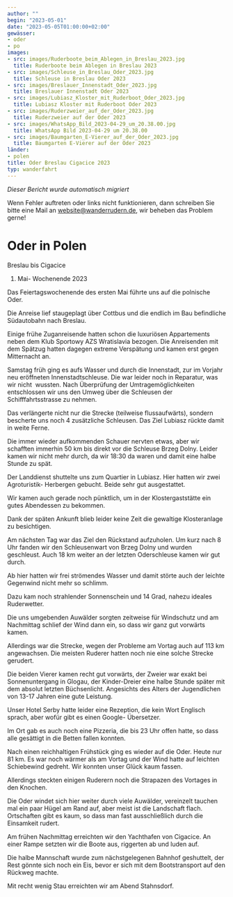 ```yaml
---
author: ""
begin: "2023-05-01"
date: "2023-05-05T01:00:00+02:00"
gewässer:
- oder
- po
images:
- src: images/Ruderboote_beim_Ablegen_in_Breslau_2023.jpg
  title: Ruderboote beim Ablegen in Breslau 2023
- src: images/Schleuse_in_Breslau_Oder_2023.jpg
  title: Schleuse in Breslau Oder 2023
- src: images/Breslauer_Innenstadt_Oder_2023.jpg
  title: Breslauer Innenstadt Oder 2023
- src: images/Lubiasz_Kloster_mit_Ruderboot_Oder_2023.jpg
  title: Lubiasz Kloster mit Ruderboot Oder 2023
- src: images/Ruderzweier_auf_der_Oder_2023.jpg
  title: Ruderzweier auf der Oder 2023
- src: images/WhatsApp_Bild_2023-04-29_um_20.38.00.jpg
  title: WhatsApp Bild 2023-04-29 um 20.38.00
- src: images/Baumgarten_E-Vierer_auf_der_Oder_2023.jpg
  title: Baumgarten E-Vierer auf der Oder 2023
länder:
- polen
title: Oder Breslau Cigacice 2023
typ: wanderfahrt
---
```



*Dieser Bericht wurde automatisch migriert*

Wenn Fehler auftreten oder links nicht funktionieren, dann schreiben Sie bitte eine Mail an website@wanderrudern.de, wir beheben das Problem gerne!



# Oder in Polen


Breslau bis Cigacice

1. Mai- Wochenende 2023

Das Feiertagswochenende des ersten Mai führte uns auf die polnische Oder.

Die Anreise lief staugeplagt über Cottbus und die endlich im Bau befindliche Südautobahn nach Breslau.

Einige frühe Zuganreisende hatten schon die luxuriösen Appartements neben dem Klub Sportowy AZS Wratislavia bezogen. Die Anreisenden mit dem Spätzug hatten dagegen extreme Verspätung und kamen erst gegen Mitternacht an.

Samstag früh ging es aufs Wasser und durch die Innenstadt, zur im Vorjahr neu eröffneten Innenstadtschleuse. Die war leider noch in Reparatur, was wir nicht  wussten. Nach Überprüfung der Umtragemöglichkeiten entschlossen wir uns den Umweg über die Schleusen der Schifffahrtsstrasse zu nehmen.

Das verlängerte nicht nur die Strecke (teilweise flussaufwärts), sondern bescherte uns noch 4 zusätzliche Schleusen. Das Ziel Lubiasz rückte damit in weite Ferne.

Die immer wieder aufkommenden Schauer nervten etwas, aber wir schafften immerhin 50 km bis direkt vor die Schleuse Brzeg Dolny. Leider kamen wir nicht mehr durch, da wir 18:30 da waren und damit eine halbe Stunde zu spät.

Der Landdienst shuttelte uns zum Quartier in Lubiasz. Hier hatten wir zwei Agroturistik- Herbergen gebucht. Beide sehr gut ausgestattet.

Wir kamen auch gerade noch pünktlich, um in der Klostergaststätte ein gutes Abendessen zu bekommen.

Dank der späten Ankunft blieb leider keine Zeit die gewaltige Klosteranlage zu besichtigen.

Am nächsten Tag war das Ziel den Rückstand aufzuholen. Um kurz nach 8 Uhr fanden wir den Schleusenwart von Brzeg Dolny und wurden geschleust. Auch 18 km weiter an der letzten Oderschleuse kamen wir gut durch.

Ab hier hatten wir frei strömendes Wasser und damit störte auch der leichte Gegenwind nicht mehr so schlimm.

Dazu kam noch strahlender Sonnenschein und 14 Grad, nahezu ideales Ruderwetter.

Die uns umgebenden Auwälder sorgten zeitweise für Windschutz und am Nachmittag schlief der Wind dann ein, so dass wir ganz gut vorwärts kamen.

Allerdings war die Strecke, wegen der Probleme am Vortag auch auf 113 km angewachsen. Die meisten Ruderer hatten noch nie eine solche Strecke gerudert.

Die beiden Vierer kamen recht gut vorwärts, der Zweier war exakt bei Sonnenuntergang in Glogau, der Kinder-Dreier eine halbe Stunde später mit dem absolut letzten Büchsenlicht. Angesichts des Alters der Jugendlichen von 13-17 Jahren eine gute Leistung.

Unser Hotel Serby hatte leider eine Rezeption, die kein Wort Englisch sprach, aber wofür gibt es einen Google- Übersetzer.

Im Ort gab es auch noch eine Pizzeria, die bis 23 Uhr offen hatte, so dass alle gesättigt in die Betten fallen konnten.

Nach einen reichhaltigen Frühstück ging es wieder auf die Oder. Heute nur 81 km. Es war noch wärmer als am Vortag und der Wind hatte auf leichten Schiebewind gedreht. Wir konnten unser Glück kaum fassen.

Allerdings steckten einigen Ruderern noch die Strapazen des Vortages in den Knochen.

Die Oder windet sich hier weiter durch viele Auwälder, vereinzelt tauchen mal ein paar Hügel am Rand auf, aber meist ist die Landschaft flach. Ortschaften gibt es kaum, so dass man fast ausschließlich durch die Einsamkeit rudert.

Am frühen Nachmittag erreichten wir den Yachthafen von Cigacice. An einer Rampe setzten wir die Boote aus, riggerten ab und luden auf.

Die halbe Mannschaft wurde zum nächstgelegenen Bahnhof geshuttelt, der Rest gönnte sich noch ein Eis, bevor er sich mit dem Bootstransport auf den Rückweg machte.

Mit recht wenig Stau erreichten wir am Abend Stahnsdorf.